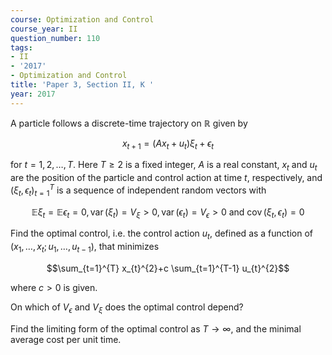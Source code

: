 ```yaml
---
course: Optimization and Control
course_year: II
question_number: 110
tags:
- II
- '2017'
- Optimization and Control
title: 'Paper 3, Section II, K '
year: 2017
---
```




A particle follows a discrete-time trajectory on $\mathbb{R}$ given by

$$x_{t+1}=\left(A x_{t}+u_{t}\right) \xi_{t}+\epsilon_{t}$$

for $t=1,2, \ldots, T$. Here $T \geqslant 2$ is a fixed integer, $A$ is a real constant, $x_{t}$ and $u_{t}$ are the position of the particle and control action at time $t$, respectively, and $\left(\xi_{t}, \epsilon_{t}\right)_{t=1}^{T}$ is a sequence of independent random vectors with

$$\mathbb{E} \xi_{t}=\mathbb{E} \epsilon_{t}=0, \operatorname{var}\left(\xi_{t}\right)=V_{\xi}>0, \operatorname{var}\left(\epsilon_{t}\right)=V_{\epsilon}>0 \text { and } \operatorname{cov}\left(\xi_{t}, \epsilon_{t}\right)=0$$

Find the optimal control, i.e. the control action $u_{t}$, defined as a function of $\left(x_{1}, \ldots, x_{t} ; u_{1}, \ldots, u_{t-1}\right)$, that minimizes

$$\sum_{t=1}^{T} x_{t}^{2}+c \sum_{t=1}^{T-1} u_{t}^{2}$$

where $c>0$ is given.

On which of $V_{\epsilon}$ and $V_{\xi}$ does the optimal control depend?

Find the limiting form of the optimal control as $T \rightarrow \infty$, and the minimal average cost per unit time.